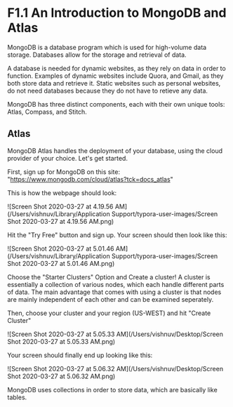 # F1.1 An Introduction to MongoDB and Atlas

MongoDB is a database program which is used for high-volume data storage. Databases allow for the storage and retrieval of data. 

A database is needed for dynamic websites, as they rely on data in order to function. Examples of dynamic websites include Quora, and Gmail, as they both store data and retrieve it. Static websites such as personal websites, do not need databases because they do not have to retieve any data. 

MongoDB has three distinct components, each with their own unique tools: Atlas, Compass, and Stitch.

## Atlas

MongoDB Atlas handles the deployment of your database, using the cloud provider of your choice. Let's get started.

First, sign up for MongoDB on this site: "https://www.mongodb.com/cloud/atlas?tck=docs_atlas"

This is how the webpage should look:

![Screen Shot 2020-03-27 at 4.19.56 AM](/Users/vishnuv/Library/Application Support/typora-user-images/Screen Shot 2020-03-27 at 4.19.56 AM.png)



Hit the "Try Free" button and sign up. Your screen should then look like this: 



![Screen Shot 2020-03-27 at 5.01.46 AM](/Users/vishnuv/Library/Application Support/typora-user-images/Screen Shot 2020-03-27 at 5.01.46 AM.png)

 Choose the "Starter Clusters" Option and Create a cluster! A cluster is essentially a collection of various nodes, which each handle different parts of data. The main advantage that comes with using a cluster is that nodes are mainly independent of each other and can be examined seperately. 

Then, choose your cluster and your region (US-WEST) and hit "Create Cluster"

![Screen Shot 2020-03-27 at 5.05.33 AM](/Users/vishnuv/Desktop/Screen Shot 2020-03-27 at 5.05.33 AM.png)

Your screen should finally end up looking like this:

![Screen Shot 2020-03-27 at 5.06.32 AM](/Users/vishnuv/Desktop/Screen Shot 2020-03-27 at 5.06.32 AM.png)

MongoDB uses collections in order to store data, which are basically like tables.